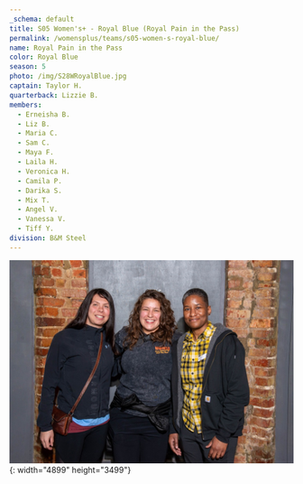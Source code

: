 ```yaml
---
_schema: default
title: S05 Women's+ - Royal Blue (Royal Pain in the Pass)
permalink: /womensplus/teams/s05-women-s-royal-blue/
name: Royal Pain in the Pass
color: Royal Blue
season: 5
photo: /img/S28WRoyalBlue.jpg
captain: Taylor H.
quarterback: Lizzie B.
members:
  - Erneisha B.
  - Liz B.
  - Maria C.
  - Sam C.
  - Maya F.
  - Laila H.
  - Veronica H.
  - Camila P.
  - Darika S.
  - Mix T.
  - Angel V.
  - Vanessa V.
  - Tiff Y.
division: B&M Steel
---
```

![](/img/da2-7095.jpg){: width="4899" height="3499"}
